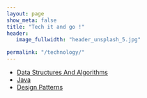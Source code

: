 ```yaml
---
layout: page
show_meta: false
title: "Tech it and go !"
header:
   image_fullwidth: "header_unsplash_5.jpg"

permalink: "/technology/"
---
```

<ul>
   <li><a href = "/technology/dsa" > Data Structures And Algorithms </a></li>
   <li><a href = "/technology/java"> Java </a></li>
   <li><a href = "/technology/designpatterns">Design Patterns </a></li>
</ul>